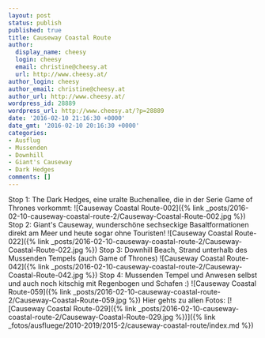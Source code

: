```yaml
---
layout: post
status: publish
published: true
title: Causeway Coastal Route
author:
  display_name: cheesy
  login: cheesy
  email: christine@cheesy.at
  url: http://www.cheesy.at/
author_login: cheesy
author_email: christine@cheesy.at
author_url: http://www.cheesy.at/
wordpress_id: 28889
wordpress_url: http://www.cheesy.at/?p=28889
date: '2016-02-10 21:16:30 +0000'
date_gmt: '2016-02-10 20:16:30 +0000'
categories:
- Ausflug
- Mussenden
- Downhill
- Giant's Causeway
- Dark Hedges
comments: []
---
```

Stop 1: The Dark Hedges, eine uralte Buchenallee, die in der Serie Game of Thrones vorkommt:
![Causeway Coastal Route-002]({% link _posts/2016-02-10-causeway-coastal-route-2/Causeway-Coastal-Route-002.jpg %})
Stop 2: Giant's Causeway, wunderschöne sechseckige Basaltformationen direkt am Meer und heute sogar ohne Touristen!
![Causeway Coastal Route-022]({% link _posts/2016-02-10-causeway-coastal-route-2/Causeway-Coastal-Route-022.jpg %})
Stop 3: Downhill Beach, Strand unterhalb des Mussenden Tempels (auch Game of Thrones)
![Causeway Coastal Route-042]({% link _posts/2016-02-10-causeway-coastal-route-2/Causeway-Coastal-Route-042.jpg %})
Stop 4: Mussenden Tempel und Anwesen selbst und auch noch kitschig mit Regenbogen und Schafen :)
![Causeway Coastal Route-059]({% link _posts/2016-02-10-causeway-coastal-route-2/Causeway-Coastal-Route-059.jpg %})
Hier gehts zu allen Fotos:
[![Causeway Coastal Route-029]({% link _posts/2016-02-10-causeway-coastal-route-2/Causeway-Coastal-Route-029.jpg %})]({% link _fotos/ausfluege/2010-2019/2015-2/causeway-coastal-route/index.md %})
